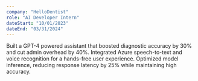 ```yaml
---
company: "HelloDentist"
role: "AI Developer Intern"
dateStart: "10/01/2023"
dateEnd: "03/31/2024"
---
```


Built a GPT-4 powered assistant that boosted diagnostic accuracy by 30% and cut admin overhead by 40%. Integrated Azure speech-to-text and voice recognition for a hands-free user experience. Optimized model inference, reducing response latency by 25% while maintaining high accuracy. 